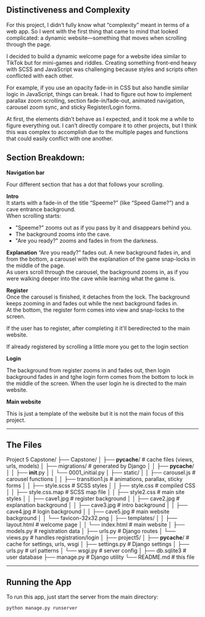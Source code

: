 ## Distinctiveness and Complexity

For this project, I didn’t fully know what “complexity” meant in terms of a web app. So I went with the first thing that came to mind that looked complicated: a dynamic website—something that moves when scrolling through the page.

I decided to build a dynamic welcome page for a website idea similar to TikTok but for mini-games and riddles. Creating something front-end heavy with SCSS and JavaScript was challenging because styles and scripts often conflicted with each other.

For example, if you use an opacity fade-in in CSS but also handle similar logic in JavaScript, things can break. I had to figure out how to implement parallax zoom scrolling, section fade-in/fade-out, animated navigation, carousel zoom sync, and sticky Register/Login forms.

At first, the elements didn’t behave as I expected, and it took me a while to figure everything out. I can’t directly compare it to other projects, but I think this was complex to accomplish due to the multiple pages and functions that could easily conflict with one another.

## Section Breakdown:

**Navigation bar**

Four different section that has a dot that follows your scrolling.

**Intro**  
It starts with a fade-in of the title “Speeme?” (like “Speed Game?”) and a cave entrance background.  
When scrolling starts:
- "Speeme?" zooms out as if you pass by it and disappears behind you.
- The background zooms into the cave.
- "Are you ready?" zooms and fades in from the darkness.

**Explanation**
“Are you ready?” fades out. A new background fades in, and from the bottom, a carousel with the explanation of the game snap-locks in the middle of the page.  
 As users scroll through the carousel, the background zooms in, as if you were walking deeper into the cave while learning what the game is.

**Register**  
Once the carousel is finished, it detaches from the lock. The background keeps zooming in and fades out while the next background fades in.  
At the bottom, the register form comes into view and snap-locks to the screen.

If the user has to register, after completing it it'll beredirected to the main website.

If already registered by scrolling a little more you get to the login section

**Login**  

The background from register zooms in and fades out, then login background fades in and tghe login form comes from the bottom to lock in the middle of the screen. When the user login he is directed to the main website.

**Main website**

This is just a template of the website but it is not the main focus of this project.

---

## The Files

Project 5 Capstone/
├── Capstone/
│   ├── __pycache__/              # cache files (views, urls, models)
│   ├── migrations/               # generated by Django
│   │   ├── __pycache__/
│   │   ├── __init__.py
│   │   └── 0001_initial.py
│   ├── static/
│   │   ├── carousel.js           # carousel functions
│   │   ├── transition1.js        # animations, parallax, sticky forms
│   │   ├── style.scss            # SCSS styles
│   │   ├── style.css             # compiled CSS
│   │   ├── style.css.map         # SCSS map file
│   │   ├── style2.css            # main site styles
│   │   ├── cave1.jpg             # register background
│   │   ├── cave2.jpg             # explanation background
│   │   ├── cave3.jpg             # intro background
│   │   ├── cave4.jpg             # login background
│   │   ├── cave5.jpg             # main website background
│   │   └── favicon-32x32.png
│   ├── templates/
│   │   ├── layout.html           # welcome page
│   │   └── index.html            # main website
│   ├── models.py                 # registration data
│   ├── urls.py                   # Django routes
│   └── views.py                  # handles registration/login
│
├── project5/
│   ├── __pycache__/              # cache for settings, urls, wsgi
│   ├── settings.py               # Django settings
│   ├── urls.py                   # url patterns
│   └── wsgi.py                   # server config
│
├── db.sqlite3                    # user database
├── manage.py                     # Django utility
└── README.md                     # this file
  
---

## Running the App

To run this app, just start the server from the main directory:

```bash
python manage.py runserver

